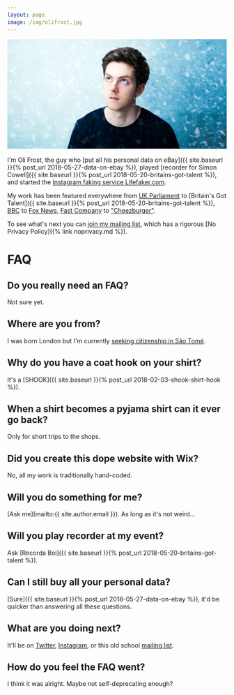 ```yaml
---
layout: page
image: /img/olifrost.jpg
---
```

![Oli Frost](/img/olifrost.jpg)

I'm Oli Frost, the guy who [put all his personal data on eBay]({{ site.baseurl }}{% post_url 2018-05-27-data-on-ebay %}), played [recorder for Simon Cowell]({{ site.baseurl }}{% post_url 2018-05-20-britains-got-talent %}), and started the [Instagram faking service Lifefaker.com](http://lifefaker.com).

My work has been featured everywhere from [UK Parliament](http://thehomelessperiod.com) to [Britain's Got Talent]({{ site.baseurl }}{% post_url 2018-05-20-britains-got-talent %}), [BBC](https://www.bbc.co.uk/bbcthree/article/10f77fff-06ed-4c11-a91a-d1413df96d23) to [Fox News](http://www.foxnews.com/tech/2018/05/30/facebook-user-auctions-personal-data-on-ebay-for-99-cents-and-bids-soar-sell-it-to-advertisers-or-whatever.html),  [Fast Company](https://www.fastcompany.com/90173378/flopstarter-is-kickstarter-for-really-really-really-bad-ideas) to ["Cheezburger"](https://cheezburger.com/3832325/flopstarter-unveils-a-series-of-twisted-inventions-which-would-never-appear-on-kickstarter).


To see what's next you can [join my mailing list](#footer), which has a rigorous [No Privacy Policy]({% link noprivacy.md %}).

# FAQ

## Do you really need an FAQ?
Not sure yet.

## Where are you from?
I was born London but I'm currently [seeking citizenship in São Tomé](/blog/sao-tome-citizen/).

## Why do you have a coat hook on your shirt?
It's a [SHOOK]({{ site.baseurl }}{% post_url 2018-02-03-shook-shirt-hook %}).

## When a shirt becomes a pyjama shirt can it ever go back?
Only for short trips to the shops.

## Did you create this dope website with Wix?
No, all my work is traditionally hand-coded.

## Will you do something for me?
[Ask me](mailto:{{ site.author.email }}). As long as it's not weird…

## Will you play recorder at my event?
Ask [Recorda Boi]({{ site.baseurl }}{% post_url 2018-05-20-britains-got-talent %}).

## Can I still buy all your personal data?
[Sure]({{ site.baseurl }}{% post_url 2018-05-27-data-on-ebay %}), it'd be quicker than answering all these questions.

## What are you doing next?
It'll be on <a href="https://twitter.com/{{ site.author.twitter }}">Twitter</a>, <a href="https://www.instagram.com/{{ site.author.instagram }}">Instagram</a>, or this old school <a href="mailto:{{ site.author.email }}?subject=I'd like to join the mailing list&">mailing list</a>.

## How do you feel the FAQ went?
I think it was alright. Maybe not self-deprecating enough?
